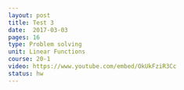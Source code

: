 ```yaml
---
layout: post
title: Test 3
date:  2017-03-03
pages: 16
type: Problem solving
unit: Linear Functions
course: 20-1
video: https://www.youtube.com/embed/OkUkFziR3Cc
status: hw
---
```


